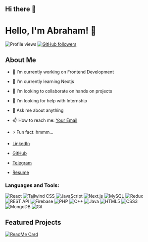 ## Hi there 👋

<!--
**abrahamt17/abrahamt17** is a ✨ _special_ ✨ repository because its `README.md` (this file) appears on your GitHub profile.

Here are some ideas to get you started:

- 🔭 I’m currently working on ...
- 🌱 I’m currently learning ...
- 👯 I’m looking to collaborate on ...
- 🤔 I’m looking for help with ...
- 💬 Ask me about ...
- 📫 How to reach me: ...
- 😄 Pronouns: ...
- ⚡ Fun fact: ... hmmm ....very hmmmm
-->

# Hello, I'm Abraham! 👋

![Profile views](https://gpvc.arturio.dev/abrahamt17)
[![GitHub followers](https://img.shields.io/github/followers/abrahamt17?label=Follow&style=social)](https://github.com/abrahamt17/?tab=follow)

## About Me

- 🔭 I’m currently working on Frontend Development
- 🌱 I’m currently learning Nextjs 
- 👯 I’m looking to collaborate on hands on projects 
- 🤔 I’m looking for help with Internship
- 💬 Ask me about anything
- 📫 How to reach me: [Your Email](mailto:tikuyeabraham@gmail.com)
- ⚡ Fun fact: hmmm...

- [LinkedIn](https://www.linkedin.com/in/your-profile)
- [GitHub](https://github.com/abrahamt17)
- [Telegram](https://t.me/your-telegram-channel)
- [Resume](https://link-to-your-resume)




### Languages and Tools:

![React](https://img.shields.io/badge/-React-61DAFB?style=flat-square&logo=react&logoColor=black)
![Tailwind CSS](https://img.shields.io/badge/-Tailwind%20CSS-38B2AC?style=flat-square&logo=tailwind-css&logoColor=white)
![JavaScript](https://img.shields.io/badge/-JavaScript-F7DF1E?style=flat-square&logo=javascript&logoColor=black)
![Next.js](https://img.shields.io/badge/-Next.js-000000?style=flat-square&logo=next-dot-js&logoColor=white)
![MySQL](https://img.shields.io/badge/-MySQL-4479A1?style=flat-square&logo=mysql&logoColor=white)
![Redux](https://img.shields.io/badge/-Redux-764ABC?style=flat-square&logo=redux&logoColor=white)
![REST API](https://img.shields.io/badge/-REST%20API-005571?style=flat-square&logo=restful-api&logoColor=white)
![Firebase](https://img.shields.io/badge/-Firebase-FFCA28?style=flat-square&logo=firebase&logoColor=black)
![PHP](https://img.shields.io/badge/-PHP-777BB4?style=flat-square&logo=php&logoColor=white)
![C++](https://img.shields.io/badge/-C++-00599C?style=flat-square&logo=c%2B%2B&logoColor=white)
![Java](https://img.shields.io/badge/-Java-007396?style=flat-square&logo=java&logoColor=white)
![HTML5](https://img.shields.io/badge/-HTML5-E34F26?style=flat-square&logo=html5&logoColor=white)
![CSS3](https://img.shields.io/badge/-CSS3-1572B6?style=flat-square&logo=css3&logoColor=white)
![MongoDB](https://img.shields.io/badge/-MongoDB-47A248?style=flat-square&logo=mongodb&logoColor=white)
![Git](https://img.shields.io/badge/-Git-F05032?style=flat-square&logo=git&logoColor=white)

## Featured Projects

[![ReadMe Card](https://github-readme-stats.vercel.app/api/pin/?username=abrahamt17&repo=react-messenger&theme=radical)](https://github.com/abrahamt17/react-messenger)
